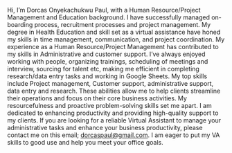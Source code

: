 Hi, I’m Dorcas Onyekachukwu Paul, with a Human Resource/Project Management and Education background. 
I have successfully managed on-boarding process, recruitment processes and project management. 
My degree in Health Education and skill set as a virtual assistance have honed my skills in time management, communication, and project coordination.
My experience as a Human Resource/Project Management  has contributed to my skills in Administrative and customer support. I’ve always enjoyed working with people, organizing trainings, scheduling of meetings and interview, sourcing for talent etc, making me efficient in completing research/data entry tasks and working in Google Sheets.
My top skills include Project management, Customer support, administrative support, data entry and research. 
These abilities allow me to help clients streamline their operations and focus on their core business activities.
My resourcefulness and proactive problem-solving skills set me apart.
I am dedicated to enhancing productivity and providing high-quality support to my clients.
If you are looking for a reliable Virtual Assistant to manage your administrative tasks and enhance your business productivity, please contact me on this email; dorcaspaul@gmail.com. 
I am eager to put my VA skills to good use and help you meet your office goals.
